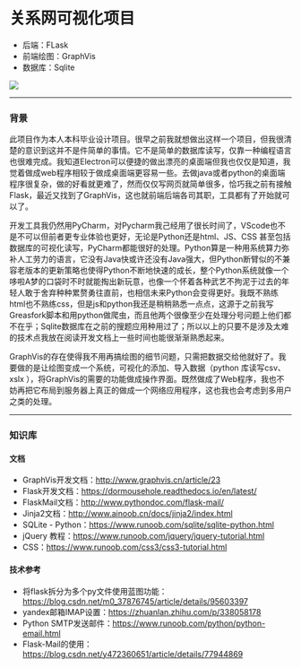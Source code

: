 # 关系网可视化项目

- 后端：FLask
- 前端绘图：GraphVis
- 数据库：Sqlite


![](https://cdn.jsdelivr.net/gh/xx025/cloudimg@main/img/20220208104850.png)

---

### 背景

此项目作为本人本科毕业设计项目。很早之前我就想做出这样一个项目，但我很清楚的意识到这并不是件简单的事情。它不是简单的数据库读写，仅靠一种编程语言也很难完成。我知道Electron可以便捷的做出漂亮的桌面端但我也仅仅是知道，我觉着做成web程序相较于做成桌面端更容易一些。去做java或者python的桌面端程序很复杂，做的好看就更难了，然而仅仅写网页就简单很多，恰巧我之前有接触Flask，最近又找到了GraphVis，这也就前端后端各司其职，工具都有了开始就可以了。

开发工具我仍然用PyCharm，对Pycharm我己经用了很长时间了，VScode也不是不可以但前者更专业体验也更好，无论是Python还是html、JS、CSS
甚至包括数据库的可视化读写，PyCharm都能很好的处理。Python算是一种用系统算力弥补人工劳力的语言，它没有Java快或许还没有Java强大，但Python断臂似的不兼容老版本的更新策略也使得Python不断地快速的成长，整个Python系统就像一个哆啦A梦的口袋时不时就能掏出新玩意，也像一个怀着各种武艺不拘泥于过去的年轻人敢于舍弃种种累赘勇往直前，也相信未来Python会变得更好。我既不熟练html也不熟练css，但是js和python我还是稍稍熟悉一点点，这源于之前我写Greasfork脚本和用python做爬虫，而且他两个很像至少在处理分号问题上他们都不在乎；Sqlite数据库在之前的搜题应用种用过了；所以以上的只要不是涉及太难的技术点我放在阅读开发文档上一些时间也能很渐渐熟悉起来。

GraphVis的存在使得我不用再搞绘图的细节问题，只需把数据交给他就好了。我要做的是让绘图变成一个系统，可视化的添加、导入数据（python 库读写csv、xslx
），将GraphVis的需要的功能做成操作界面。既然做成了Web程序，我也不妨再把它布局到服务器上真正的做成一个网络应用程序，这也我也会考虑到多用户之类的处理。

---

### 知识库

#### 文档

- GraphVis开发文档：http://www.graphvis.cn/article/23
- Flask开发文档：https://dormousehole.readthedocs.io/en/latest/
- FlaskMail文档：http://www.pythondoc.com/flask-mail/
- Jinja2文档：http://www.ainoob.cn/docs/jinja2/index.html
- SQLite - Python：https://www.runoob.com/sqlite/sqlite-python.html
- jQuery 教程：https://www.runoob.com/jquery/jquery-tutorial.html
- CSS：https://www.runoob.com/css3/css3-tutorial.html

#### 技术参考

- 将flask拆分为多个py文件使用蓝图功能：https://blog.csdn.net/m0_37876745/article/details/95603397
- yandex邮箱IMAP设置：https://zhuanlan.zhihu.com/p/338058178
- Python SMTP发送邮件：https://www.runoob.com/python/python-email.html
- Flask-Mail的使用：https://blog.csdn.net/y472360651/article/details/77944869









